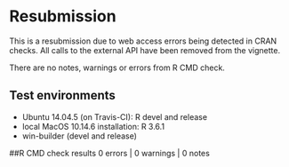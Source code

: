 
# Resubmission 

This is a resubmission due to web access errors being detected in CRAN checks.
All calls to the external API have been removed from the vignette.

There are no notes, warnings or errors from R CMD check.

## Test environments

* Ubuntu 14.04.5 (on Travis-CI): R devel and release
* local MacOS 10.14.6 installation: R 3.6.1
* win-builder (devel and release)
 

##R CMD check results
0 errors | 0 warnings | 0 notes
